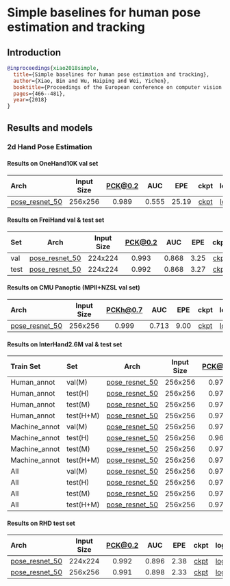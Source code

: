 # Simple baselines for human pose estimation and tracking

## Introduction

<!-- [ALGORITHM] -->

```bibtex
@inproceedings{xiao2018simple,
  title={Simple baselines for human pose estimation and tracking},
  author={Xiao, Bin and Wu, Haiping and Wei, Yichen},
  booktitle={Proceedings of the European conference on computer vision (ECCV)},
  pages={466--481},
  year={2018}
}
```

## Results and models

### 2d Hand Pose Estimation

#### Results on OneHand10K val set

| Arch                                                                          | Input Size | PCK@0.2 |  AUC  |  EPE  |                                                   ckpt                                                   |                                                 log                                                 |
| :---------------------------------------------------------------------------- | :--------: | :-----: | :---: | :---: | :------------------------------------------------------------------------------------------------------: | :-------------------------------------------------------------------------------------------------: |
| [pose_resnet_50](/configs/hand/resnet/onehand10k/res50_onehand10k_256x256.py) |  256x256   |  0.989  | 0.555 | 25.19 | [ckpt](https://download.openmmlab.com/mmpose/hand/resnet/res50_onehand10k_256x256-739c8639_20210330.pth) | [log](https://download.openmmlab.com/mmpose/hand/resnet/res50_onehand10k_256x256_20210330.log.json) |

#### Results on FreiHand val & test set

| Set  |                                   Arch                                    | Input Size | PCK@0.2 |  AUC  |  EPE  |                                                  ckpt                                                  |                                                log                                                |
| :--- | :-----------------------------------------------------------------------: | :--------: | :-----: | :---: | :---: | :----------------------------------------------------------------------------------------------------: | :-----------------------------------------------------------------------------------------------: |
| val  | [pose_resnet_50](/configs/hand/resnet/freihand/res50_freihand_224x224.py) |  224x224   |  0.993  | 0.868 | 3.25  | [ckpt](https://download.openmmlab.com/mmpose/hand/resnet/res50_freihand_224x224-ff0799bc_20200914.pth) | [log](https://download.openmmlab.com/mmpose/hand/resnet/res50_freihand_224x224_20200914.log.json) |
| test | [pose_resnet_50](/configs/hand/resnet/freihand/res50_freihand_224x224.py) |  224x224   |  0.992  | 0.868 | 3.27  | [ckpt](https://download.openmmlab.com/mmpose/hand/resnet/res50_freihand_224x224-ff0799bc_20200914.pth) | [log](https://download.openmmlab.com/mmpose/hand/resnet/res50_freihand_224x224_20200914.log.json) |

#### Results on CMU Panoptic (MPII+NZSL val set)

| Arch                                                                      | Input Size | PCKh@0.7 |  AUC  |  EPE  |                                                  ckpt                                                  |                                                log                                                |
| :------------------------------------------------------------------------ | :--------: | :------: | :---: | :---: | :----------------------------------------------------------------------------------------------------: | :-----------------------------------------------------------------------------------------------: |
| [pose_resnet_50](/configs/hand/resnet/panoptic/res50_panoptic_256x256.py) |  256x256   |  0.999   | 0.713 | 9.00  | [ckpt](https://download.openmmlab.com/mmpose/hand/resnet/res50_panoptic_256x256-4eafc561_20210330.pth) | [log](https://download.openmmlab.com/mmpose/hand/resnet/res50_panoptic_256x256_20210330.log.json) |

#### Results on InterHand2.6M val & test set

| Train Set     | Set       |                                          Arch                                           | Input Size | PCK@0.2 |  AUC  |  EPE  |                                                       ckpt                                                        |                                                     log                                                      |
| :------------ | :-------- | :-------------------------------------------------------------------------------------: | :--------: | :-----: | :---: | :---: | :---------------------------------------------------------------------------------------------------------------: | :----------------------------------------------------------------------------------------------------------: |
| Human_annot   | val(M)    |  [pose_resnet_50](/configs/hand/resnet/interhand2d/res50_interhand2d_human_256x256.py)  |  256x256   |  0.973  | 0.828 | 5.15  |  [ckpt](https://download.openmmlab.com/mmpose/hand/resnet/res50_interhand2d_256x256_human-77b27d1a_20201029.pth)  |  [log](https://download.openmmlab.com/mmpose/hand/resnet/res50_interhand2d_256x256_human_20201029.log.json)  |
| Human_annot   | test(H)   |  [pose_resnet_50](/configs/hand/resnet/interhand2d/res50_interhand2d_human_256x256.py)  |  256x256   |  0.973  | 0.826 | 5.27  |  [ckpt](https://download.openmmlab.com/mmpose/hand/resnet/res50_interhand2d_256x256_human-77b27d1a_20201029.pth)  |  [log](https://download.openmmlab.com/mmpose/hand/resnet/res50_interhand2d_256x256_human_20201029.log.json)  |
| Human_annot   | test(M)   |  [pose_resnet_50](/configs/hand/resnet/interhand2d/res50_interhand2d_human_256x256.py)  |  256x256   |  0.975  | 0.841 | 4.90  |  [ckpt](https://download.openmmlab.com/mmpose/hand/resnet/res50_interhand2d_256x256_human-77b27d1a_20201029.pth)  |  [log](https://download.openmmlab.com/mmpose/hand/resnet/res50_interhand2d_256x256_human_20201029.log.json)  |
| Human_annot   | test(H+M) |  [pose_resnet_50](/configs/hand/resnet/interhand2d/res50_interhand2d_human_256x256.py)  |  256x256   |  0.975  | 0.839 | 4.97  |  [ckpt](https://download.openmmlab.com/mmpose/hand/resnet/res50_interhand2d_256x256_human-77b27d1a_20201029.pth)  |  [log](https://download.openmmlab.com/mmpose/hand/resnet/res50_interhand2d_256x256_human_20201029.log.json)  |
| Machine_annot | val(M)    | [pose_resnet_50](/configs/hand/resnet/interhand2d/res50_interhand2d_machine_256x256.py) |  256x256   |  0.970  | 0.824 | 5.39  | [ckpt](https://download.openmmlab.com/mmpose/hand/resnet/res50_interhand2d_256x256_machine-8f3efe9a_20201102.pth) | [log](https://download.openmmlab.com/mmpose/hand/resnet/res50_interhand2d_256x256_machine_20201102.log.json) |
| Machine_annot | test(H)   | [pose_resnet_50](/configs/hand/resnet/interhand2d/res50_interhand2d_machine_256x256.py) |  256x256   |  0.969  | 0.821 | 5.52  | [ckpt](https://download.openmmlab.com/mmpose/hand/resnet/res50_interhand2d_256x256_machine-8f3efe9a_20201102.pth) | [log](https://download.openmmlab.com/mmpose/hand/resnet/res50_interhand2d_256x256_machine_20201102.log.json) |
| Machine_annot | test(M)   | [pose_resnet_50](/configs/hand/resnet/interhand2d/res50_interhand2d_machine_256x256.py) |  256x256   |  0.972  | 0.838 | 5.03  | [ckpt](https://download.openmmlab.com/mmpose/hand/resnet/res50_interhand2d_256x256_machine-8f3efe9a_20201102.pth) | [log](https://download.openmmlab.com/mmpose/hand/resnet/res50_interhand2d_256x256_machine_20201102.log.json) |
| Machine_annot | test(H+M) | [pose_resnet_50](/configs/hand/resnet/interhand2d/res50_interhand2d_machine_256x256.py) |  256x256   |  0.972  | 0.837 | 5.11  | [ckpt](https://download.openmmlab.com/mmpose/hand/resnet/res50_interhand2d_256x256_machine-8f3efe9a_20201102.pth) | [log](https://download.openmmlab.com/mmpose/hand/resnet/res50_interhand2d_256x256_machine_20201102.log.json) |
| All           | val(M)    |   [pose_resnet_50](/configs/hand/resnet/interhand2d/res50_interhand2d_all_256x256.py)   |  256x256   |  0.977  | 0.840 | 4.66  |   [ckpt](https://download.openmmlab.com/mmpose/hand/resnet/res50_interhand2d_256x256_all-78cc95d4_20201102.pth)   |   [log](https://download.openmmlab.com/mmpose/hand/resnet/res50_interhand2d_256x256_all_20201102.log.json)   |
| All           | test(H)   |   [pose_resnet_50](/configs/hand/resnet/interhand2d/res50_interhand2d_all_256x256.py)   |  256x256   |  0.979  | 0.839 | 4.65  |   [ckpt](https://download.openmmlab.com/mmpose/hand/resnet/res50_interhand2d_256x256_all-78cc95d4_20201102.pth)   |   [log](https://download.openmmlab.com/mmpose/hand/resnet/res50_interhand2d_256x256_all_20201102.log.json)   |
| All           | test(M)   |   [pose_resnet_50](/configs/hand/resnet/interhand2d/res50_interhand2d_all_256x256.py)   |  256x256   |  0.979  | 0.838 | 4.42  |   [ckpt](https://download.openmmlab.com/mmpose/hand/resnet/res50_interhand2d_256x256_all-78cc95d4_20201102.pth)   |   [log](https://download.openmmlab.com/mmpose/hand/resnet/res50_interhand2d_256x256_all_20201102.log.json)   |
| All           | test(H+M) |   [pose_resnet_50](/configs/hand/resnet/interhand2d/res50_interhand2d_all_256x256.py)   |  256x256   |  0.979  | 0.851 | 4.46  |   [ckpt](https://download.openmmlab.com/mmpose/hand/resnet/res50_interhand2d_256x256_all-78cc95d4_20201102.pth)   |   [log](https://download.openmmlab.com/mmpose/hand/resnet/res50_interhand2d_256x256_all_20201102.log.json)   |

#### Results on RHD test set

| Arch                                                                | Input Size | PCK@0.2 |  AUC  |  EPE  |                                                ckpt                                                 |                                              log                                               |
| :------------------------------------------------------------------ | :--------: | :-----: | :---: | :---: | :-------------------------------------------------------------------------------------------------: | :--------------------------------------------------------------------------------------------: |
| [pose_resnet_50](/configs/hand/resnet/rhd2d/res50_rhd2d_224x224.py) |  224x224   |  0.992  | 0.896 | 2.38  | [ckpt](https://download.openmmlab.com/mmpose/hand/resnet/res50_rhd2d_224x224-385ceec1_20210330.pth) | [log](https://download.openmmlab.com/mmpose/hand/resnet/res50_rhd2d_224x224_20210330.log.json) |
| [pose_resnet_50](/configs/hand/resnet/rhd2d/res50_rhd2d_256x256.py) |  256x256   |  0.991  | 0.898 | 2.33  | [ckpt](https://download.openmmlab.com/mmpose/hand/resnet/res50_rhd2d_256x256-5dc7e4cc_20210330.pth) | [log](https://download.openmmlab.com/mmpose/hand/resnet/res50_rhd2d_256x256_20210330.log.json) |
